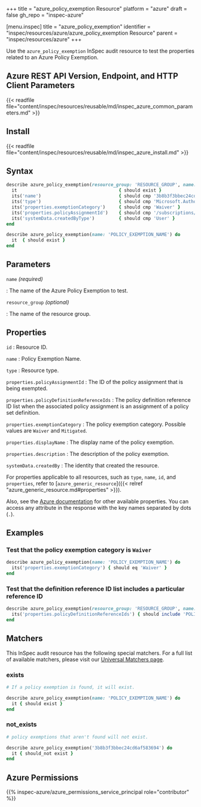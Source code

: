 +++
title = "azure_policy_exemption Resource"
platform = "azure"
draft = false
gh_repo = "inspec-azure"

[menu.inspec]
title = "azure_policy_exemption"
identifier = "inspec/resources/azure/azure_policy_exemption Resource"
parent = "inspec/resources/azure"
+++

Use the `azure_policy_exemption` InSpec audit resource to test the properties related to an Azure Policy Exemption.

## Azure REST API Version, Endpoint, and HTTP Client Parameters

{{< readfile file="content/inspec/resources/reusable/md/inspec_azure_common_parameters.md" >}}

## Install

{{< readfile file="content/inspec/resources/reusable/md/inspec_azure_install.md" >}}

## Syntax

```ruby
describe azure_policy_exemption(resource_group: 'RESOURCE_GROUP', name: 'POLICY_EXEMPTION_NAME') do
  it                                      { should exist }
  its('name')                             { should cmp '3b8b3f3bbec24cd6af583694' }
  its('type')                             { should cmp 'Microsoft.Authorization/policyExemptions' }
  its('properties.exemptionCategory')     { should cmp 'Waiver' }
  its('properties.policyAssignmentId')    { should cmp '/subscriptions/ae640e6b-ba3e-4256-9d62-2993eecfa6f2/providers/Microsoft.Authorization/policyAssignments/CostManagement' }
  its('systemData.createdByType')         { should cmp 'User' }
end
```

```ruby
describe azure_policy_exemption(name: 'POLICY_EXEMPTION_NAME') do
  it  { should exist }
end
```

## Parameters

`name` _(required)_

: The name of the Azure Policy Exemption to test.

`resource_group` _(optional)_

: The name of the resource group.

## Properties

`id`
: Resource ID.

`name`
: Policy Exemption Name.

`type`
: Resource type.

`properties.policyAssignmentId`
: The ID of the policy assignment that is being exempted.

`properties.policyDefinitionReferenceIds`
: The policy definition reference ID list when the associated policy assignment is an assignment of a policy set definition.

`properties.exemptionCategory`
: The policy exemption category. Possible values are `Waiver` and `Mitigated`.

`properties.displayName`
: The display name of the policy exemption.

`properties.description`
: The description of the policy exemption.

`systemData.createdBy`
: The identity that created the resource.

For properties applicable to all resources, such as `type`, `name`, `id`, and `properties`, refer to [`azure_generic_resource`]({{< relref "azure_generic_resource.md#properties" >}}).

Also, see the [Azure documentation](https://docs.microsoft.com/en-us/rest/api/policy/policy-exemptions/get) for other available properties.
You can access any attribute in the response with the key names separated by dots (`.`).

## Examples

### Test that the policy exemption category is `Waiver`

```ruby
describe azure_policy_exemption(name: 'POLICY_EXEMPTION_NAME') do
  its('properties.exemptionCategory') { should eq 'Waiver' }
end
```

### Test that the definition reference ID list includes a particular reference ID

```ruby
describe azure_policy_exemption(resource_group: 'RESOURCE_GROUP', name: 'POLICY_EXEMPTION_NAME') do
  its('properties.policyDefinitionReferenceIds') { should include 'POLICY_DEFINITION_REFERENCE_ID' }
end
```

## Matchers

This InSpec audit resource has the following special matchers. For a full list of available matchers, please visit our [Universal Matchers page](/inspec/matchers/).

### exists

```ruby
# If a policy exemption is found, it will exist.

describe azure_policy_exemption(name: 'POLICY_EXEMPTION_NAME') do
  it { should exist }
end
```

### not_exists

```ruby
# policy exemptions that aren't found will not exist.

describe azure_policy_exemption('3b8b3f3bbec24cd6af583694') do
  it { should_not exist }
end
```

## Azure Permissions

{{% inspec-azure/azure_permissions_service_principal role="contributor" %}}
